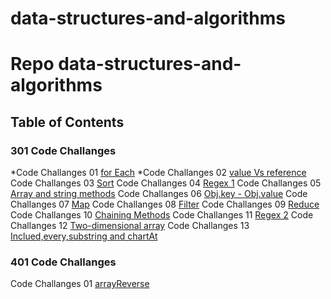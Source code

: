 # data-structures-and-algorithms

# Repo data-structures-and-algorithms  

## Table of Contents

### 301 Code Challanges
*Code Challanges 01
[for Each](./code-challanges/for-each/challenges-01.test.js) 
*Code Challanges 02
[value Vs reference](./code-challanges/valueVsreference/challenges-02.test.js) 
Code Challanges 03
[Sort](./code-challanges/sort/challenges-03.test.js) 
Code Challanges 04
[Regex 1](./code-challanges/regex/challenges-04.test.js) 
Code Challanges 05
[Array and string methods](./code-challanges/array&stringmethod/challenges-05.test.js) 
Code Challanges 06
[Obj.key - Obj.value](./code-challanges/objkey-objvalue/challenges-06.test.js) 
Code Challanges 07
[Map](./code-challanges/map/challenges-07.test.js) 
Code Challanges 08
[Filter](./code-challanges/filter/challenges-08.test.js) 
Code Challanges 09
[Reduce](./code-challanges/reduce/challenges-09.test.js) 
Code Challanges 10
[Chaining Methods](./code-challanges/chaining-methods/challenges-10.test.js) 
Code Challanges 11
[Regex 2](./code-challanges/regex2/challenges-11.test.js) 
Code Challanges 12
[Two-dimensional array](./code-challanges/two-dimensional-array/challenges-12.test.js) 
Code Challanges 13
[Inclued,every,substring and chartAt](./code-challanges/includes-every/challenges-13.test.js) 




### 401 Code Challanges
Code Challanges 01
[arrayReverse](./code-challanges/arrayReverse/array-reverse.js)   
   
